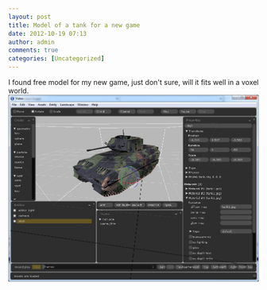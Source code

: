 ```yaml
---
layout: post
title: Model of a tank for a new game
date: 2012-10-19 07:13
author: admin
comments: true
categories: [Uncategorized]
---
```

I found free model for my new game, just don't sure, will it fits well in a voxel world.
<a href="/images/uploads/2012/10/tank_in_editor.jpg"><img class="alignnone size-full wp-image-316" title="tank_in_editor" src="/images/uploads/2012/10/tank_in_editor.jpg" alt="" width="700" /></a>
